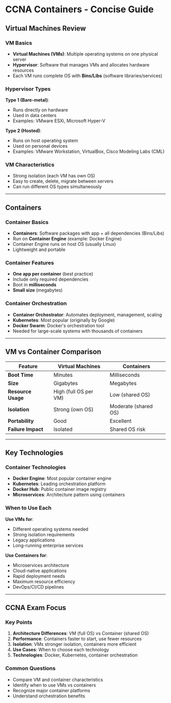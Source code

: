 # CCNA Containers - Concise Guide

## Virtual Machines Review

### VM Basics
- **Virtual Machines (VMs)**: Multiple operating systems on one physical server
- **Hypervisor**: Software that manages VMs and allocates hardware resources
- Each VM runs complete OS with **Bins/Libs** (software libraries/services)

### Hypervisor Types
**Type 1 (Bare-metal)**:
- Runs directly on hardware
- Used in data centers
- Examples: VMware ESXi, Microsoft Hyper-V

**Type 2 (Hosted)**:
- Runs on host operating system
- Used on personal devices
- Examples: VMware Workstation, VirtualBox, Cisco Modeling Labs (CML)

### VM Characteristics
- Strong isolation (each VM has own OS)
- Easy to create, delete, migrate between servers
- Can run different OS types simultaneously

---

## Containers

### Container Basics
- **Containers**: Software packages with app + all dependencies (Bins/Libs)
- Run on **Container Engine** (example: Docker Engine)
- Container Engine runs on host OS (usually Linux)
- Lightweight and portable

### Container Features
- **One app per container** (best practice)
- Include only required dependencies
- Boot in **milliseconds**
- **Small size** (megabytes)

### Container Orchestration
- **Container Orchestrator**: Automates deployment, management, scaling
- **Kubernetes**: Most popular (originally by Google)
- **Docker Swarm**: Docker's orchestration tool
- Needed for large-scale systems with thousands of containers

---

## VM vs Container Comparison

| Feature | Virtual Machines | Containers |
|---------|------------------|------------|
| **Boot Time** | Minutes | Milliseconds |
| **Size** | Gigabytes | Megabytes |
| **Resource Usage** | High (full OS per VM) | Low (shared OS) |
| **Isolation** | Strong (own OS) | Moderate (shared OS) |
| **Portability** | Good | Excellent |
| **Failure Impact** | Isolated | Shared OS risk |

---

## Key Technologies

### Container Technologies
- **Docker Engine**: Most popular container engine
- **Kubernetes**: Leading orchestration platform
- **Docker Hub**: Public container image registry
- **Microservices**: Architecture pattern using containers

### When to Use Each

**Use VMs for**:
- Different operating systems needed
- Strong isolation requirements
- Legacy applications
- Long-running enterprise services

**Use Containers for**:
- Microservices architecture
- Cloud-native applications
- Rapid deployment needs
- Maximum resource efficiency
- DevOps/CI/CD pipelines

---

## CCNA Exam Focus

### Key Points
1. **Architecture Differences**: VM (full OS) vs Container (shared OS)
2. **Performance**: Containers faster to start, use fewer resources
3. **Isolation**: VMs stronger isolation, containers more efficient
4. **Use Cases**: When to choose each technology
5. **Technologies**: Docker, Kubernetes, container orchestration

### Common Questions
- Compare VM and container characteristics
- Identify when to use VMs vs containers
- Recognize major container platforms
- Understand orchestration benefits